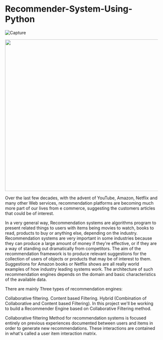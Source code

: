 # Recommender-System-Using-Python

![Capture](https://user-images.githubusercontent.com/67468718/120515663-5fc7e500-c383-11eb-9286-a1dcbbf509fc.JPG)

<p align="center">
  <img width="800" height="500" src="https://user-images.githubusercontent.com/67468718/120515663-5fc7e500-c383-11eb-9286-a1dcbbf509fc.JPG">
</p>


Over the last few decades, with the advent of YouTube, Amazon, Netflix and many other Web services, recommendation platforms are becoming much more part of our lives from e commerce, suggesting the customers articles that could be of interest.

In a very general way, Recommendation systems are algorithms program to present related things to users with items being movies to watch, books to read, products to buy or anything else, depending on the industry. Recommendation systems are very important in some industries because they can produce a large amount of money if they're effective, or if they are a way of standing out dramatically from competitors. The aim of the recommendation framework is to produce relevant suggestions for the collection of users of objects or products that may be of interest to them. Suggestions for Amazon books or Netflix shows are all really world examples of how industry leading systems work. The architecture of such recommendation engines depends on the domain and basic characteristics of the available data.

There are mainly Three types of recommendation engines:

Collaborative filtering.
Content based Filtering.
Hybrid (Combination of Collaborative and Content based Filtering).
In this project we'll be working to build a Recommender Engine based on Collaborative Filtering method.

Collaborative filtering Method for recommendation systems is focused entirely on previous experiences documented between users and items in order to generate new recommendations. These interactions are contained in what's called a user item interaction matrix.

